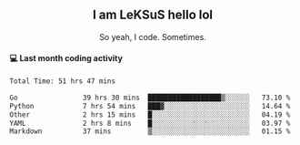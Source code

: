 <h2 align="center">I am LeKSuS hello lol</h2>
<p align="center">So yeah, I code. Sometimes.</p>

#### :computer: Last month coding activity
<!--START_SECTION:waka-->

```txt
Total Time: 51 hrs 47 mins

Go                39 hrs 30 mins  ██████████████████▒░░░░░░   73.10 %
Python            7 hrs 54 mins   ███▓░░░░░░░░░░░░░░░░░░░░░   14.64 %
Other             2 hrs 15 mins   █░░░░░░░░░░░░░░░░░░░░░░░░   04.19 %
YAML              2 hrs 8 mins    █░░░░░░░░░░░░░░░░░░░░░░░░   03.97 %
Markdown          37 mins         ▒░░░░░░░░░░░░░░░░░░░░░░░░   01.15 %
```

<!--END_SECTION:waka-->
